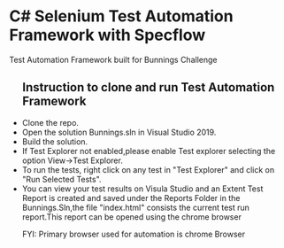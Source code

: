 # C# Selenium Test Automation Framework with Specflow
Test Automation Framework built for Bunnings Challenge 


<ul>
<h2>Instruction to clone and run Test Automation Framework </h2>

  <li>Clone the repo.</li>
  <li>Open the solution Bunnings.sln in Visual Studio 2019.</li>
  <li>Build the solution.</li>
  <li>If Test Explorer not enabled,please enable Test explorer selecting the option View->Test Explorer.</li> 
  <li>To run the tests, right click on any test in "Test Explorer" and click on "Run Selected Tests".</li>
  <li>You can view your test results on Visula Studio and an Extent Test Report is created and saved under the Reports Folder in the Bunnings.Sln,the file "index.html" consists the current test run report.This report can be opened using the chrome browser</li>
  
  
FYI: Primary browser used for automation is chrome Browser  
  
</ul>
